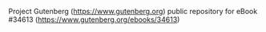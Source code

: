 Project Gutenberg (https://www.gutenberg.org) public repository for eBook #34613 (https://www.gutenberg.org/ebooks/34613)
